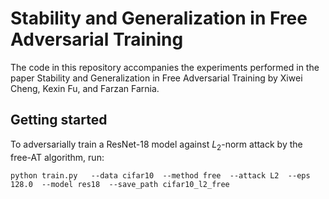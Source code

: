 # Stability and Generalization in Free Adversarial Training

The code in this repository accompanies the experiments performed in the paper Stability and Generalization in Free Adversarial Training by Xiwei Cheng, Kexin Fu, and Farzan Farnia. 


## Getting started

To adversarially train a ResNet-18 model against $L_2$-norm attack by the free-AT algorithm, run: 
```
python train.py   --data cifar10  --method free  --attack L2  --eps 128.0  --model res18  --save_path cifar10_l2_free
```


